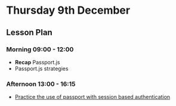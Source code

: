 # Thursday 9th December

## Lesson Plan

### Morning 09:00 - 12:00

+ **Recap** Passport.js
+ Passport.js strategies

### Afternoon 13:00 - 16:15

+ [Practice the use of passport with session based authentication](https://github.com/GillesDCI/passport-assignment)